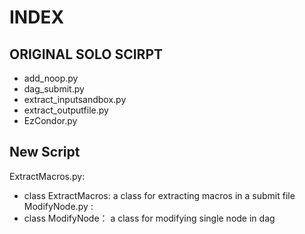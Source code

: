 # INDEX
## ORIGINAL SOLO SCIRPT
- add_noop.py
- dag_submit.py
- extract_inputsandbox.py
- extract_outputfile.py
- EzCondor.py


## New Script
ExtractMacros.py:  
- class ExtractMacros: a class for extracting macros in a submit file
ModifyNode.py :  
- class ModifyNode： a class for modifying single node in dag